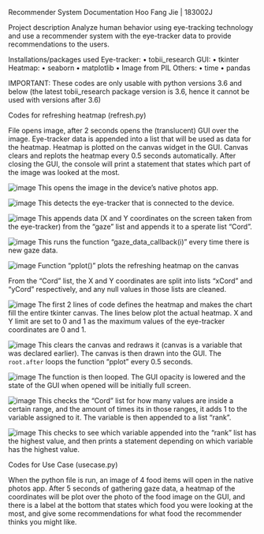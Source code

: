 Recommender System Documentation
Hoo Fang Jie | 183002J

Project description
Analyze human behavior using eye-tracking technology and use a recommender system with the eye-tracker data to provide recommendations to the users.

Installations/packages used
Eye-tracker:
    • tobii_research
 GUI:
    • tkinter
Heatmap:
    • seaborn
    • matplotlib
    • Image from PIL
Others:
    • time
    • pandas

IMPORTANT: These codes are only usable with python versions 3.6 and below (the latest tobii_research package version is 3.6, hence it cannot be used with versions after 3.6)

Codes for refreshing heatmap (refresh.py)

File opens image, after 2 seconds opens the (translucent) GUI over the image. Eye-tracker data is appended into a list that will be used as data for the heatmap.  Heatmap is plotted on the canvas widget in the GUI. Canvas clears and replots the heatmap every 0.5 seconds automatically. After closing the GUI, the console will print a statement that states which part of the image was looked at the most. 

![image](https://github.com/hoofangjie1/FYP-Eyetracker/assets/128954974/c8b6460d-ea9e-4832-a174-d5018679df0c)
This opens the image in the device’s native photos app.

![image](https://github.com/hoofangjie1/FYP-Eyetracker/assets/128954974/6d8164e8-b741-473e-b420-006a7b453d80)
This detects the eye-tracker that is connected to the device.

![image](https://github.com/hoofangjie1/FYP-Eyetracker/assets/128954974/68728c29-6da2-43d8-8cb5-3b6d8c4d7c83)
This appends data (X and Y coordinates on the screen taken from the eye-tracker) from the “gaze” list and appends it to a sperate list “Cord”.

![image](https://github.com/hoofangjie1/FYP-Eyetracker/assets/128954974/61d8d794-ab43-444f-8b5c-803e52848bf2)
This runs the function “gaze_data_callback(i)” every time there is new gaze data.

![image](https://github.com/hoofangjie1/FYP-Eyetracker/assets/128954974/9c380c5d-497e-47a9-9f21-5ebb19560ab7)
Function “pplot()” plots the refreshing heatmap on the canvas

From the “Cord” list, the X and Y coordinates are split into lists “xCord” and “yCord” respectively, and any null values in those lists are cleaned.

![image](https://github.com/hoofangjie1/FYP-Eyetracker/assets/128954974/5ced40de-0014-4233-b593-aaa9c333c5f1)
The first 2 lines of code defines the heatmap and makes the chart fill the entire tkinter canvas.
The lines below plot the actual heatmap. X and Y limit are set to 0 and 1 as the maximum values of the eye-tracker coordinates are 0 and 1.

![image](https://github.com/hoofangjie1/FYP-Eyetracker/assets/128954974/27105bf4-c4ba-4881-8315-93ab4f15ba9d)
This clears the canvas and redraws it (canvas is a variable that was declared earlier). The canvas is then drawn into the GUI. The `root.after` loops the function “pplot” every 0.5 seconds.

![image](https://github.com/hoofangjie1/FYP-Eyetracker/assets/128954974/15136edf-099c-41e5-a8a3-eaa54b4c433a)
The function is then looped. The GUI opacity is lowered and the state of the GUI when opened will be initially full screen.

![image](https://github.com/hoofangjie1/FYP-Eyetracker/assets/128954974/b1856582-f690-499d-9553-5896532ae6d5)
This checks the “Cord” list for how many values are inside a certain range, and the amount of times its in those ranges, it adds 1 to the variable assigned to it. The variable is then appended to a list “rank”.

![image](https://github.com/hoofangjie1/FYP-Eyetracker/assets/128954974/64f22523-9b34-451f-b6bf-db8731240122)
This checks to see which variable appended into the “rank” list has the highest value, and then prints a statement depending on which variable has the highest value.

Codes for Use Case (usecase.py)

When the python file is run, an image of 4 food items will open in the native photos app. After 5 seconds of gathering gaze data, a heatmap of the coordinates will be plot over the photo of the food image on the GUI, and there is a label at the bottom that states which food you were looking at the most, and give some recommendations for what food the recommender thinks you might like.







